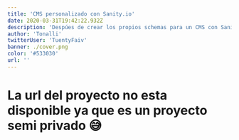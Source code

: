 ```yaml
---
title: 'CMS personalizado con Sanity.io'
date: 2020-03-31T19:42:22.932Z
description: 'Despúes de crear los propios schemas para un CMS con Sanity.io, le cambie los estilos para personalizarlo a mi gusto.'
author: 'Tonalli'
twitterUser: 'TuentyFaiv'
banner: ./cover.png
color: '#533030'
url: ''
---
```


# La url del proyecto no esta disponible ya que es un proyecto semi privado 😅